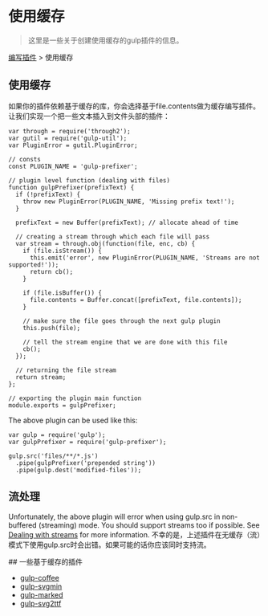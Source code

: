 # 使用缓存

> 这里是一些关于创建使用缓存的gulp插件的信息。

[编写插件](README.md) > 使用缓存

## 使用缓存
如果你的插件依赖基于缓存的库，你会选择基于file.contents做为缓存编写插件。让我们实现一个把一些文本插入到文件头部的插件：

	var through = require('through2');
	var gutil = require('gulp-util');
	var PluginError = gutil.PluginError;
	
	// consts
	const PLUGIN_NAME = 'gulp-prefixer';
	
	// plugin level function (dealing with files)
	function gulpPrefixer(prefixText) {
	  if (!prefixText) {
	    throw new PluginError(PLUGIN_NAME, 'Missing prefix text!');
	  }
	
	  prefixText = new Buffer(prefixText); // allocate ahead of time
	
	  // creating a stream through which each file will pass
	  var stream = through.obj(function(file, enc, cb) {
	    if (file.isStream()) {
	      this.emit('error', new PluginError(PLUGIN_NAME, 'Streams are not supported!'));
	      return cb();
	    }
	
	    if (file.isBuffer()) {
	      file.contents = Buffer.concat([prefixText, file.contents]);
	    }
	
	    // make sure the file goes through the next gulp plugin
	    this.push(file);
	
	    // tell the stream engine that we are done with this file
	    cb();
	  });
	
	  // returning the file stream
	  return stream;
	};
	
	// exporting the plugin main function
	module.exports = gulpPrefixer;


The above plugin can be used like this:


	var gulp = require('gulp');
	var gulpPrefixer = require('gulp-prefixer');
	
	gulp.src('files/**/*.js')
	  .pipe(gulpPrefixer('prepended string'))
	  .pipe(gulp.dest('modified-files'));


## 流处理

Unfortunately, the above plugin will error when using gulp.src in non-buffered (streaming) mode. You should support streams too if possible. See [Dealing with streams](dealing-with-streams.md) for more information.
不幸的是，上述插件在无缓存（流）模式下使用gulp.src时会出错。如果可能的话你应该同时支持流。

## 一些基于缓存的插件

* [gulp-coffee](https://github.com/wearefractal/gulp-coffee)
* [gulp-svgmin](https://github.com/ben-eb/gulp-svgmin)
* [gulp-marked](https://github.com/lmtm/gulp-marked)
* [gulp-svg2ttf](https://github.com/nfroidure/gulp-svg2ttf)
